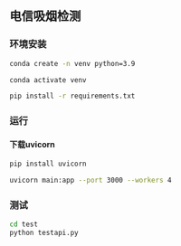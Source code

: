 ## 电信吸烟检测

### 环境安装
```bash
conda create -n venv python=3.9
```
```bash
conda activate venv
```
```bash
pip install -r requirements.txt
```
### 运行
#### 下载uvicorn
```bash
pip install uvicorn
```
```bash
uvicorn main:app --port 3000 --workers 4
```
### 测试
```bash
cd test
python testapi.py
```